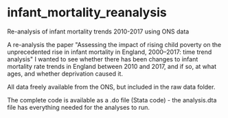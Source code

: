# infant_mortality_reanalysis
Re-analysis of infant mortality trends 2010-2017 using ONS data

A re-analysis the paper "Assessing the impact of rising child poverty on the unprecedented rise in infant mortality in England, 2000–2017: time trend analysis"
I wanted to see whether there has been changes to infant mortality rate trends in England between 2010 and 2017, and if so, at what ages, and whether deprivation caused it.

All data freely available from the ONS, but included in the raw data folder.

The complete code is available as a .do file (Stata code) - the analysis.dta file has everything needed for the analyses to run.
